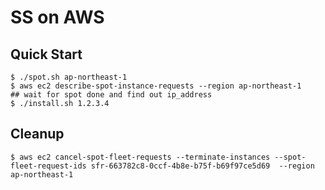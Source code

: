 # SS on AWS

## Quick Start

```shell
$ ./spot.sh ap-northeast-1
$ aws ec2 describe-spot-instance-requests --region ap-northeast-1
## wait for spot done and find out ip_address
$ ./install.sh 1.2.3.4
```

## Cleanup

```shell
$ aws ec2 cancel-spot-fleet-requests --terminate-instances --spot-fleet-request-ids sfr-663782c8-0ccf-4b8e-b75f-b69f97ce5d69  --region ap-northeast-1
```
